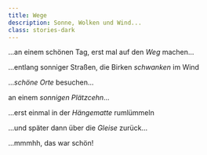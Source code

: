 ```yaml
---
title: Wege
description: Sonne, Wolken und Wind...
class: stories-dark
---
```


...an einem schönen Tag, erst mal auf den *Weg* machen...

<fetchimage folder="hasi/" image="PSX_20180814_104357_kigk1q"></fetchimage>

...entlang sonniger Straßen, die Birken *schwanken* im Wind

<fetchimage folder="hasi/" image="IMG-PHOTO-ART-595764827_w3pr2x"></fetchimage>

<fetchimage folder="hasi/" image="IMG-PHOTO-ART-595878892_d2xosl"></fetchimage>

<fetchimage folder="hasi/" image="PSX_20180812_130158_spl0l4"></fetchimage>

...*schöne Orte* besuchen...

<fetchimage folder="hasi/" image="PSX_20180812_130955_sueqor"></fetchimage>

<fetchimage folder="hasi/" image="IMG-PHOTO-ART--1513872613_sx6ggc"></fetchimage>

an einem *sonnigen Plätzcehn*...

<fetchimage folder="hasi/" image="IMG-PHOTO-ART-1206095051_wvlqwz"></fetchimage>

...erst einmal in der *Hängematte* rumlümmeln

<fetchimage folder="hasi/" image="IMG-PHOTO-ART-669947876_lhgti8"></fetchimage>

...und später dann über die *Gleise* zurück...

<fetchimage folder="hasi/" image="PSX_20180812_130615_xpf2jq"></fetchimage>

...mmmhh, das war schön!
